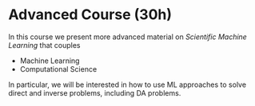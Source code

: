 #  Advanced Course (30h)
 
 In this course we present more advanced material on *Scientific Machine Learning* that couples
 
 - Machine Learning
 - Computational Science
 
 In particular, we will be interested in how to use ML approaches to solve direct and inverse problems, including DA problems.
